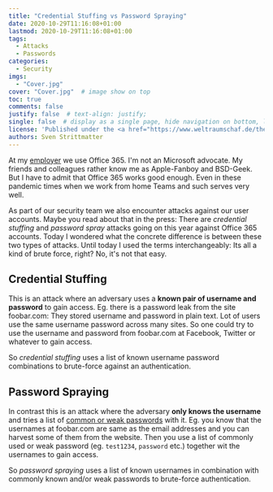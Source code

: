 ```yaml
---
title: "Credential Stuffing vs Password Spraying"
date: 2020-10-29T11:16:08+01:00
lastmod: 2020-10-29T11:16:08+01:00
tags:
  - Attacks
  - Passwords
categories:
  - Security
imgs:
  - "Cover.jpg"
cover: "Cover.jpg"  # image show on top
toc: true
comments: false
justify: false  # text-align: justify;
single: false  # display as a single page, hide navigation on bottom, like as about page.
license: 'Published under the <a href="https://www.weltraumschaf.de/the-beer-ware-license.txt">THE BEER-WARE LICENSE</a>.'
authors: Sven Strittmatter
---
```


At my [employer](https://www.iteratec.com) we use Office 365. I'm not an Microsoft advocate. My friends and colleagues rather know me as Apple-Fanboy and BSD-Geek. But I have to admit that Office 365 works good enough. Even in these pandemic times when we work from home Teams and such serves very well.

As part of our security team we also encounter attacks against our user accounts. Maybe you read about that in the press: There are _credential stuffing_ and _password spray_ attacks going on this year against Office 365 accounts. Today I wondered what the concrete difference is between these two types of attacks. Until today I used the terms interchangeably: Its all a kind of brute force, right? No, it's not that easy.

## Credential Stuffing

This is an attack where an adversary uses a **known pair of username and password** to gain access. Eg. there is a password leak from the site foobar.com: They stored username and password in plain text. Lot of users use the same username password across many sites. So one could try to use the username and password from foobar.com at Facebook, Twitter or whatever to gain access.

So _credential stuffing_ uses a list of known username password combinations to brute-force against an authentication.

## Password Spraying

In contrast this is an attack where the adversary **only knows the username** and tries a list of [common or weak passwords](https://en.wikipedia.org/wiki/List_of_the_most_common_passwords) with it. Eg. you know that the usernames at foobar.com are same as the email addresses and you can harvest some of them from the website. Then you use a list of commonly used or weak password (eg. `test1234`, `password` etc.) together wit the usernames to gain access.

So _password spraying_ uses a list of known usernames in combination with commonly known and/or weak passwords to brute-force authentication.
